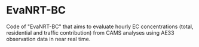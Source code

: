 # EvaNRT-BC
Code of "EvaNRT-BC" that aims to evaluate hourly EC concentrations (total, residential and traffic contribution) from CAMS analyses using AE33 observation data in near real time.
